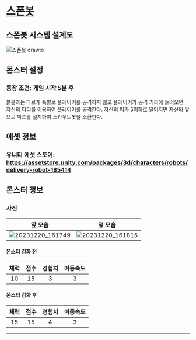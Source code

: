 # [스폰봇](../README.md)

## 스폰봇 시스템 설계도
![스폰봇 drawio](https://github.com/ACEDIA2567/CityGun/assets/101154683/861ce42a-27ed-4479-8896-25542751831e)

## 몬스터 설정
### 등장 조건: 게임 시작 5분 후
볼봇과는 다르게 폭발로 플레이어를 공격하지 않고 플레이어가 공격 거리에 들어오면   
자신의 다리를 이용하여 플레이어를 공격한다. 
자신의 피가 5이하로 떨어지면 자신의 앞으로 박스를 설치하여 스카우트봇을 소환한다.

## 에셋 정보
### 유니티 에셋 스토어: https://assetstore.unity.com/packages/3d/characters/robots/delivery-robot-185414

## 몬스터 정보
### 사진
|앞 모습|옆 모습|
|:---:|:---:|
|![20231220_161749](https://github.com/ACEDIA2567/CityGun/assets/101154683/2f6023b4-c40b-4e26-bcff-1160153c14fa)|![20231220_161815](https://github.com/ACEDIA2567/CityGun/assets/101154683/1255035a-d7c3-4318-823b-a9e0a1470dab)|

#### 몬스터 강화 전
|체력|점수|경험치|이동속도|
|:---:|:---:|:---:|:---:|
|10|15|3|3|

#### 몬스터 강화 후
|체력|점수|경험치|이동속도|
|:---:|:---:|:---:|:---:|
|15|15|4|3|



<hr>
